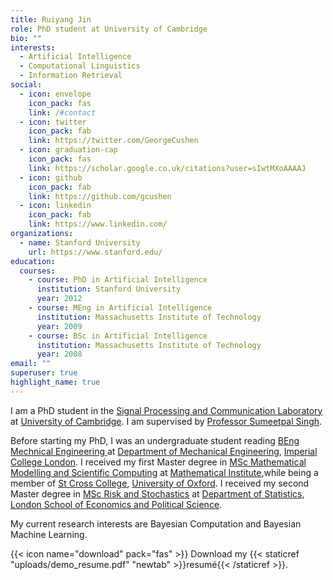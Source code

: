 ```yaml
---
title: Ruiyang Jin
role: PhD student at University of Cambridge
bio: ""
interests:
  - Artificial Intelligence
  - Computational Linguistics
  - Information Retrieval
social:
  - icon: envelope
    icon_pack: fas
    link: /#contact
  - icon: twitter
    icon_pack: fab
    link: https://twitter.com/GeorgeCushen
  - icon: graduation-cap
    icon_pack: fas
    link: https://scholar.google.co.uk/citations?user=sIwtMXoAAAAJ
  - icon: github
    icon_pack: fab
    link: https://github.com/gcushen
  - icon: linkedin
    icon_pack: fab
    link: https://www.linkedin.com/
organizations:
  - name: Stanford University
    url: https://www.stanford.edu/
education:
  courses:
    - course: PhD in Artificial Intelligence
      institution: Stanford University
      year: 2012
    - course: MEng in Artificial Intelligence
      institution: Massachusetts Institute of Technology
      year: 2009
    - course: BSc in Artificial Intelligence
      institution: Massachusetts Institute of Technology
      year: 2008
email: ""
superuser: true
highlight_name: true
---
```

I am a PhD student in the [Signal Processing and Communication Laboratory](http://sigproc.eng.cam.ac.uk/) at [University of Cambridge](http://cam.ac.uk). I am supervised by [Professor Sumeetpal Singh](http://sigproc.eng.cam.ac.uk/Main/SSS40).

Before starting my PhD, I was an undergraduate student reading [BEng Mechnical Engineering ](https://www.imperial.ac.uk/study/ug/courses/mechanical-engineering-department/mechanical-engineering-meng/)at [Department of Mechanical Engineering](https://www.imperial.ac.uk/mechanical-engineering/), [Imperial College London](https://www.imperial.ac.uk). I received my first Master degree in [MSc Mathematical Modelling and Scientific Computing](https://www.maths.ox.ac.uk/study-here/postgraduate-study/msc-mathematical-modelling-and-scientific-computing) at [Mathematical Institute](https://www.maths.ox.ac.uk),[](https://www.ucl.ac.uk/)while being a member of [St Cross College](https://www.stx.ox.ac.uk), [University of Oxford](https://www.ucl.ac.uk/). I received my second Master degree in [MSc Risk and Stochastics](https://www.lse.ac.uk/study-at-lse/Graduate/degree-programmes-2022/MSc-Quantitative-Methods-for-Risk-Management) at [Department of Statistics](https://www.lse.ac.uk/statistics), [London School of Economics and Political Science](https://www.lse.ac.uk).

My current research interests are Bayesian Computation and Bayesian Machine Learning.

{{< icon name="download" pack="fas" >}} Download my {{< staticref "uploads/demo_resume.pdf" "newtab" >}}resumé{{< /staticref >}}.